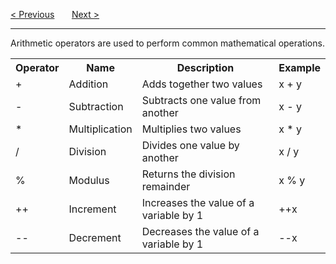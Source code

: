 <a href="/Data-Types/Strings.md">&lt; Previous</a>
&nbsp;&nbsp;&nbsp;&nbsp;&nbsp;
<a href="/Operators/Assignment.md">Next &gt;</a>
<hr>
Arithmetic operators are used to perform common mathematical operations.
<table class="ws-table-all notranslate">
  <tr>
    <th>Operator</th>
    <th>Name</th>
    <th>Description</th>
    <th>Example</th>
  </tr>
  <tr>
    <td>+</td>
    <td>Addition</td>
    <td>Adds together two values</td>
    <td>x + y</td>
  </tr>
  <tr>
    <td>-</td>
    <td>Subtraction</td>
    <td>Subtracts one value from another</td>
    <td>x - y</td>
  </tr>
  <tr>
    <td>*</td>
    <td>Multiplication</td>
    <td>Multiplies two values</td>
    <td>x * y</td>
  </tr>
  <tr>
    <td>/</td>
    <td>Division</td>
    <td>Divides one value by another</td>
    <td>x / y</td>
  </tr>
  <tr>
    <td>%</td>
    <td>Modulus</td>
    <td>Returns the division remainder</td>
    <td>x % y</td>
  </tr>
  <tr>
    <td>++</td>
    <td>Increment</td>
    <td>Increases the value of a variable by 1</td>
    <td>++x</td>
  </tr>
  <tr>
    <td>--</td>
    <td>Decrement</td>
    <td>Decreases the value of a variable by 1</td>
    <td>--x</td>
  </tr>
</table>
